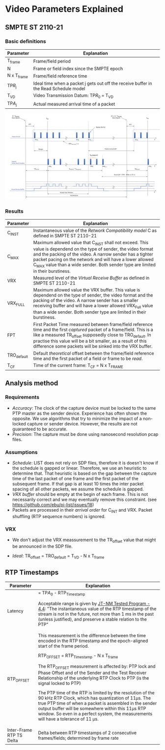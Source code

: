 # Video Parameters Explained

## SMPTE ST 2110-21

### Basic definitions

| Parameter | Explanation |
| ------ | ------ |
| T<sub>frame</sub> | Frame/field period |
| N | Frame or field index since the SMPTE epoch |
| N x T<sub>frame</sub> | Frame/field reference time |
| TP<i>R</i><sub>j</sub> | Ideal time when a packet j gets out off the receive buffer in the Read Schedule model |
| T<sub>VD</sub> |  Video Transmission Datum: TP<i>R</i><sub>0</sub> = T<sub>VD</sub> |
| TP<i>A</i><sub>j</sub> | Actual measured arrival time of a packet |

![Packet Arrival](video_timings.png)

### Results

| Parameter | Explanation |
| ------ | ------ |
| C<sub>INST</sub>  | Instantaneous value of the *Retwork Compatibility model* C as defined in SMPTE ST 2110-21 |
| C<sub>MAX</sub> | Maximum allowed value that C<sub>INST</sub> shall not exceed. This value is dependend on the type of sender, the video format and the packing of the video. A narrow sender has a tighter packet pacing on the network and will have a lower allowed C<sub>MAX</sub> value than a wide sender. Both sender type are limited in their burstiness. |
| VRX | Measured level of the *Virtual Receive Buffer* as defined in SMPTE ST 2110-21 |
| VRX<sub>FULL</sub> | Maximum allowed value the VRX buffer. This value is dependend on the type of sender, the video format and the packing of the video. A narrow sender has a smaller receiving buffer and will have a lower allowed VRX<sub>Full</sub> value than a wide sender. Both sender type are limited in their burstiness. |
| FPT | First Packet Time measured between frame/field reference time and the first *captured* packet of a frame/field. This is a like a measured TR<sub>offset</sub> supposedly close to TRO<sub>default</sub>. In practise this value will be a bit smaller, as a result of this difference some packets will be sinked into the VRX buffer. |
| TRO<sub>default</sub> | Default *theoretical* offset between the frame/field reference time and the first packet of a field or frame to be *read*. |
|T<sub>CF</sub>| Time of the current frame: T<sub>CF</sub> = N x T<sub>FRAME</sub>|

## Analysis method

### Requirements

- *Accuracy*: The clock of the capture device must be locked to the same PTP master as the sender device. Experience has often shown the opposite. We use algorithms that try to minimize the impact of a non-locked capture or sender device. However, the results are not guaranteed to be accurate.
- *Precision*: The capture must be done using nanosecond resolution pcap files.

### Assumptions

- *Schedule*: LIST does not rely on SDP files, therefore it is doesn't know if the schedule is gapped or linear. Therefore, we use an heuristic to determine that. That heuristic is based on the gap between the capture time of the last packet of one frame and the first packet of the subsequent frame. If that gap is at least 10 times the inter packet spacing of all other packets, we assume the schedule is gapped.
- *VRX buffer* should be empty at the begin of each frame. This is not necessarily correct and we may eventually remove this constraint. (see https://github.com/ebu/pi-list/issues/18)
- Packets are processed in their *arrival order* for C<sub>INT</sub> and VRX. Packet shuffling (RTP sequence numbers) is ignored.

### VRX

- We don't adjust the VRX meassurement to the TR<sub>offset</sub> value that might be announced in the SDP file.

- *Ideal*:  TR<sub>offset</sub> = TRO<sub>default</sub> = T<sub>VD</sub> - N x T<sub>frame</sub>


## RTP Timestamps

| Parameter | Explanation |
| ------ | ------ |
| Latency | = TP<i>A</i><sub>0</sub> - RTP<sub>Timestamp</sub> <p>Acceptable range is given by [JT-NM Tested Program - 4.4](https://jt-nm.org/documents/JT-NM_Tested_Catalog_ST2110_Full-Online-2020-05-12.pdf): "The instantaneous value of the RTP timestamp of the stream is not in the future, not more than 1 ms in the past (unless justified), and preserve a stable relation to the PTP" |
RTP<sub>OFFSET</sub>|This measurement is the difference between the time encoded in the RTP timestamp and the epoch-aligned start of the frame period. <p>RTP<sub>OFFSET</sub> = RTP<sub>Timestamp</sub> - N x T<sub>frame</sub>  <p>The RTP<sub>OFFSET</sub> measurement is affected by: PTP lock and Phase Offset and of the Sender and the Test Receiver Relationship of the underlying RTP Clock to PTP (is the signal locked to PTP) <p>The PTP time of the RTP is limited by the resolution of the 90 kHz RTP Clock, which has quantization of 11µs.  The true PTP time of when a packet is assembled in the sender output buffer will be somewhere within this 11µs RTP window. So even in a perfect system, the measurements will have a tolerance of 11 µs.
| Inter-Frame RTP TS Delta | Delta between RTP timestamps of 2 consecutive frames/fields; determined by frame rate |

